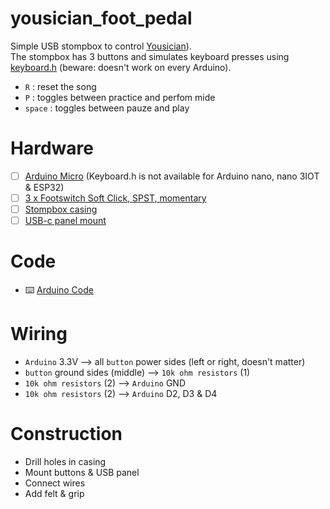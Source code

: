 # yousician_foot_pedal
Simple USB stompbox to control [Yousician](https://yousician.com/)).   
The stompbox has 3 buttons and simulates keyboard presses using [keyboard.h](https://reference.arduino.cc/reference/en/language/functions/usb/keyboard/) (beware: doesn't work on every Arduino).

- `R` : reset the song
- `P` : toggles between practice and perfom mide
- `space` : toggles between pauze and play

# Hardware
- [ ] [Arduino Micro](https://store.arduino.cc/en-be/products/arduino-micro) (Keyboard.h is not available for Arduino nano, nano 3IOT & ESP32)
- [ ] [3 x Footswitch Soft Click, SPST, momentary](https://www.tonefactory.nl/footswitch-soft-click-spst-momentary)
- [ ] [Stompbox casing](https://www.tonefactory.nl/effect-behuizing-1590b-style-black)
- [ ] [USB-c panel mount](https://www.gotron.be/panel-mount-usb-c-kabel-montage-op-chassis-rond.html)
# Code
* ⌨️ [Arduino Code](pedal.ino)

# Wiring
- `Arduino` 3.3V --> all `button` power sides (left or right, doesn't matter)
- `button` ground sides (middle) --> `10k ohm resistors` (1)
- `10k ohm resistors` (2) --> `Arduino` GND
- `10k ohm resistors` (2) --> `Arduino` D2, D3 & D4

# Construction
- Drill holes in casing
- Mount buttons & USB panel
- Connect wires
- Add felt & grip

  
